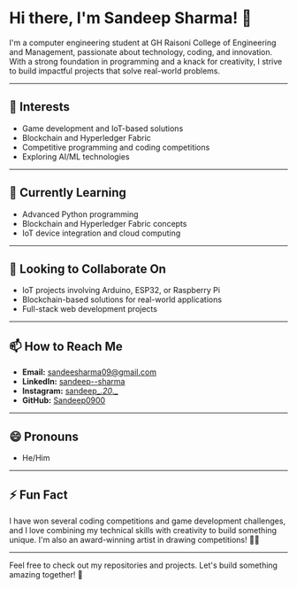# Hi there, I'm Sandeep Sharma! 👋

I'm a computer engineering student at GH Raisoni College of Engineering and Management,
passionate about technology, coding, and innovation.
With a strong foundation in programming and a knack for creativity, 
I strive to build impactful projects that solve real-world problems.

---

## 👀 Interests
- Game development and IoT-based solutions
- Blockchain and Hyperledger Fabric
- Competitive programming and coding competitions
- Exploring AI/ML technologies

---

## 🌱 Currently Learning
- Advanced Python programming
- Blockchain and Hyperledger Fabric concepts
- IoT device integration and cloud computing

---

## 💞️ Looking to Collaborate On
- IoT projects involving Arduino, ESP32, or Raspberry Pi
- Blockchain-based solutions for real-world applications
- Full-stack web development projects

---

## 📫 How to Reach Me
- **Email:** [sandeesharma09@gmail.com](mailto:sandeesharma09@gmail.com)
- **LinkedIn:** [sandeep--sharma](https://www.linkedin.com/in/sandeep--sharma/)
- **Instagram:** [sandeep_._20_._](https://www.instagram.com/sandeep_._20_._)
- **GitHub:** [Sandeep0900](https://github.com/Sandeep0900)

---

## 😄 Pronouns
- He/Him

---

## ⚡ Fun Fact
I have won several coding competitions and game development challenges, and I love combining my technical skills with creativity to build something unique. I'm also an award-winning artist in drawing competitions! 🎨✨

---

Feel free to check out my repositories and projects. Let's build something amazing together! 🚀
